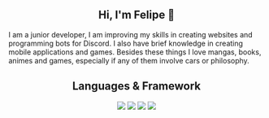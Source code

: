 <h2 align="center">Hi, I'm Felipe 👋</h2>

<p>I am a junior developer, I am improving my skills in creating websites and programming bots for Discord. I also have brief knowledge in creating mobile applications and games. Besides these things I love mangas, books, animes and games, especially if any of them involve cars or philosophy.</p>

<h2 align="center">Languages & Framework</h2>

<div align="center">
<img src="https://img.shields.io/badge/JavaScript-black?style=for-the-badge&logo=javascript">
<img src="https://img.shields.io/badge/Kotlin-black?style=for-the-badge&logo=kotlin">
<img src="https://img.shields.io/badge/Python-black?style=for-the-badge&logo=python">
<img src="https://img.shields.io/badge/Express.js-black?style=for-the-badge&logo=express">
</div>